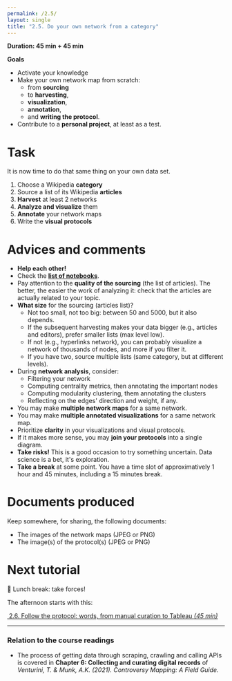 ```yaml
---
permalink: /2.5/
layout: single
title: "2.5. Do your own network from a category"
---
```


**Duration: 45 min + 45 min**

**Goals**
* Activate your knowledge
* Make your own network map from scratch:
	* from **sourcing**
	* to **harvesting**,
	* **visualization**,
	* **annotation**,
	* and **writing the protocol**.
* Contribute to a **personal project**, at least as a test.

# Task

It is now time to do that same thing on your own data set.

1. Choose a Wikipedia **category**
1. Source a list of its Wikipedia **articles**
1. **Harvest** at least 2 networks
1. **Analyze and visualize** them
1. **Annotate** your network maps
1. Write the **visual protocols**

# Advices and comments

* **Help each other!**
* Check the **[list of notebooks](../nb/)**.
* Pay attention to the **quality of the sourcing** (the list of articles). The better, the easier the work of analyzing it: check that the articles are actually related to your topic.
* **What size** for the sourcing (articles list)?
	* Not too small, not too big: between 50 and 5000, but it also depends.
	* If the subsequent harvesting makes your data bigger (e.g., articles and editors), prefer smaller lists (max level low).
	* If not (e.g., hyperlinks network), you can probably visualize a network of thousands of nodes, and more if you filter it.
	* If you have two, source multiple lists (same category, but at different levels).
* During **network analysis**, consider:
	* Filtering your network
	* Computing centrality metrics, then annotating the important nodes
	* Computing modularity clustering, them annotating the clusters
	* Reflecting on the edges' direction and weight, if any.
* You may make **multiple network maps** for a same network.
* You may make **multiple annotated visualizations** for a same network map.
* Prioritize **clarity** in your visualizations and visual protocols.
* If it makes more sense, you may **join your protocols** into a single diagram.
* **Take risks!** This is a good occasion to try something uncertain. Data science is a bet, it's exploration.
* **Take a break** at some point. You have a time slot of approximatively 1 hour and 45 minutes, including a 15 minutes break.

# Documents produced

Keep somewhere, for sharing, the following documents:
* The images of the network maps (JPEG or PNG)
* The image(s) of the protocol(s) (JPEG or PNG)

# Next tutorial

🥩 Lunch break: take forces!

The afternoon starts with this:

[<i class="fas fa-forward"></i>&nbsp;2.6. Follow the protocol: words, from manual curation to Tableau *(45 min)*](../2.6/)

---

### Relation to the course readings

* The process of getting data through scraping, crawling and calling APIs is covered in **Chapter 6: Collecting and curating digital records** of *Venturini, T. & Munk, A.K. (2021). Controversy Mapping: A Field Guide.*
